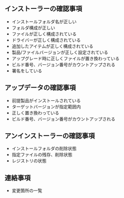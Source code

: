 ## インストーラーの確認事項
- インストールフォルダ名が正しい
- フォルダ構成が正しい
- ファイルが正しく構成されている
- ドライバーが正しく構成されている
- 追加したアイテムが正しく構成されている
- 製品/ファイルバージョンが正しく設定されている
- アップグレード時に正しくファイルが置き換わっている
- ビルド番号、バージョン番号がカウントアップされる
- 署名をしている
 
## アップデータの確認事項
 - 前提製品がインストールされている
 - ターゲットバージョンが指定範囲内
 - 正しく置き換わっている
 - ビルド番号、バージョン番号がカウントアップされる

##  アンインストーラーの確認事項
- インストールフォルダの削除状態
- 指定ファイルの残存、削除状態
- レジストリの状態

## 連絡事項
 - 変更箇所の一覧
